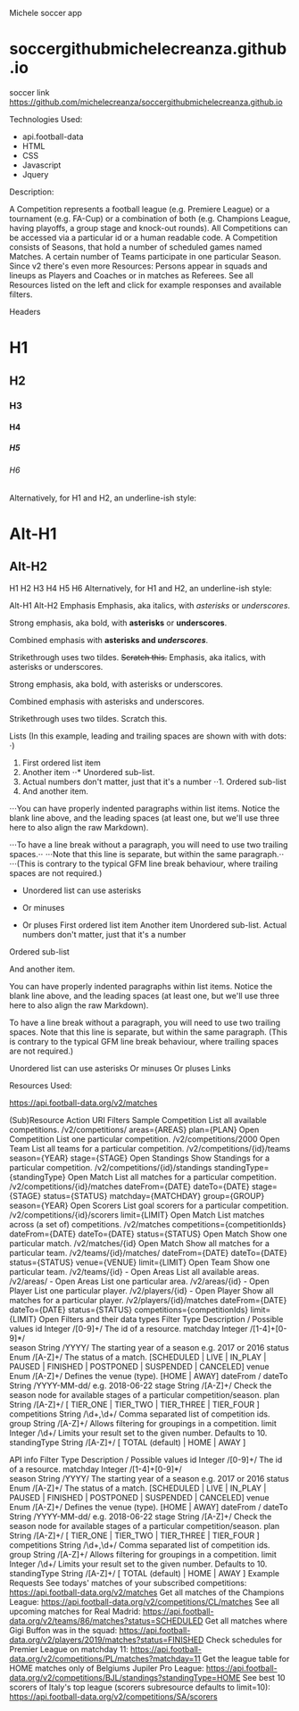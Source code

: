
Michele soccer app


# soccergithubmichelecreanza.github.io

soccer link https://github.com/michelecreanza/soccergithubmichelecreanza.github.io




Technologies Used:
- api.football-data
- HTML 
- CSS 
- Javascript
- Jquery

Description:


A Competition represents a football league (e.g. Premiere League) or a tournament (e.g. FA-Cup) or a combination of both (e.g. Champions League, having playoffs, a group stage and knock-out rounds). All Competitions can be accessed via a particular id or a human readable code. A Competition consists of Seasons, that hold a number of scheduled games named Matches. A certain number of Teams participate in one particular Season. Since v2 there's even more Resources: Persons appear in squads and lineups as Players and Coaches or in matches as Referees. See all Resources listed on the left and click for example responses and available filters.

Headers
# H1
## H2
### H3
#### H4
##### H5
###### H6

Alternatively, for H1 and H2, an underline-ish style:

Alt-H1
======

Alt-H2
------
H1
H2
H3
H4
H5
H6
Alternatively, for H1 and H2, an underline-ish style:

Alt-H1
Alt-H2
Emphasis
Emphasis, aka italics, with *asterisks* or _underscores_.

Strong emphasis, aka bold, with **asterisks** or __underscores__.

Combined emphasis with **asterisks and _underscores_**.

Strikethrough uses two tildes. ~~Scratch this.~~
Emphasis, aka italics, with asterisks or underscores.

Strong emphasis, aka bold, with asterisks or underscores.

Combined emphasis with asterisks and underscores.

Strikethrough uses two tildes. Scratch this.

Lists
(In this example, leading and trailing spaces are shown with with dots: ⋅)

1. First ordered list item
2. Another item
⋅⋅* Unordered sub-list. 
1. Actual numbers don't matter, just that it's a number
⋅⋅1. Ordered sub-list
4. And another item.

⋅⋅⋅You can have properly indented paragraphs within list items. Notice the blank line above, and the leading spaces (at least one, but we'll use three here to also align the raw Markdown).

⋅⋅⋅To have a line break without a paragraph, you will need to use two trailing spaces.⋅⋅
⋅⋅⋅Note that this line is separate, but within the same paragraph.⋅⋅
⋅⋅⋅(This is contrary to the typical GFM line break behaviour, where trailing spaces are not required.)

* Unordered list can use asterisks
- Or minuses
+ Or pluses
First ordered list item
Another item
Unordered sub-list.
Actual numbers don't matter, just that it's a number

Ordered sub-list

And another item.

You can have properly indented paragraphs within list items. Notice the blank line above, and the leading spaces (at least one, but we'll use three here to also align the raw Markdown).

To have a line break without a paragraph, you will need to use two trailing spaces.
Note that this line is separate, but within the same paragraph.
(This is contrary to the typical GFM line break behaviour, where trailing spaces are not required.)

Unordered list can use asterisks
Or minuses
Or pluses
Links


Resources Used:

https://api.football-data.org/v2/matches

(Sub)Resource	Action	URI	Filters	Sample
Competition	List all available competitions.	/v2/competitions/	areas={AREAS}
plan={PLAN}	Open
Competition	List one particular competition.	/v2/competitions/2000		Open
Team	List all teams for a particular competition.	/v2/competitions/{id}/teams	season={YEAR}
stage={STAGE}	Open
Standings	Show Standings for a particular competition.	/v2/competitions/{id}/standings	standingType={standingType}	Open
Match	List all matches for a particular competition.	/v2/competitions/{id}/matches	dateFrom={DATE}
dateTo={DATE}
stage={STAGE}
status={STATUS}
matchday={MATCHDAY}
group={GROUP}
season={YEAR}	Open
Scorers	List goal scorers for a particular competition.	/v2/competitions/{id}/scorers	limit={LIMIT}	Open
Match	List matches across (a set of) competitions.	/v2/matches	competitions={competitionIds}
dateFrom={DATE}
dateTo={DATE}
status={STATUS}	Open
Match	Show one particular match.	/v2/matches/{id}		Open
Match	Show all matches for a particular team.	/v2/teams/{id}/matches/	dateFrom={DATE}
dateTo={DATE}
status={STATUS}
venue={VENUE}
limit={LIMIT}	Open
Team	Show one particular team.	/v2/teams/{id}	-	Open
Areas	List all available areas.	/v2/areas/	-	Open
Areas	List one particular area.	/v2/areas/{id}	-	Open
Player	List one particular player.	/v2/players/{id}	-	Open
Player	Show all matches for a particular player.	/v2/players/{id}/matches	dateFrom={DATE}
dateTo={DATE}
status={STATUS}
competitions={competitionIds}
limit={LIMIT}	Open
Filters and their data types
Filter	Type	Description / Possible values
id	Integer /[0-9]+/	The id of a resource.
matchday	Integer /[1-4]+[0-9]*/	
season	String /YYYY/	The starting year of a season e.g. 2017 or 2016
status	Enum /[A-Z]+/	The status of a match. [SCHEDULED | LIVE | IN_PLAY | PAUSED | FINISHED | POSTPONED | SUSPENDED | CANCELED]
venue	Enum /[A-Z]+/	Defines the venue (type). [HOME | AWAY]
dateFrom / dateTo	String /YYYY-MM-dd/	e.g. 2018-06-22
stage	String /[A-Z]+/	Check the season node for available stages of a particular competition/season.
plan	String /[A-Z]+/	[ TIER_ONE | TIER_TWO | TIER_THREE | TIER_FOUR ]
competitions	String /\d+,\d+/	Comma separated list of competition ids.
group	String /[A-Z]+/	Allows filtering for groupings in a competition.
limit	Integer /\d+/	Limits your result set to the given number. Defaults to 10.
standingType	String /[A-Z]+/	[ TOTAL (default) | HOME | AWAY ]


API info
Filter	Type	Description / Possible values
id	Integer /[0-9]+/	The id of a resource.
matchday	Integer /[1-4]+[0-9]*/	
season	String /YYYY/	The starting year of a season e.g. 2017 or 2016
status	Enum /[A-Z]+/	The status of a match. [SCHEDULED | LIVE | IN_PLAY | PAUSED | FINISHED | POSTPONED | SUSPENDED | CANCELED]
venue	Enum /[A-Z]+/	Defines the venue (type). [HOME | AWAY]
dateFrom / dateTo	String /YYYY-MM-dd/	e.g. 2018-06-22
stage	String /[A-Z]+/	Check the season node for available stages of a particular competition/season.
plan	String /[A-Z]+/	[ TIER_ONE | TIER_TWO | TIER_THREE | TIER_FOUR ]
competitions	String /\d+,\d+/	Comma separated list of competition ids.
group	String /[A-Z]+/	Allows filtering for groupings in a competition.
limit	Integer /\d+/	Limits your result set to the given number. Defaults to 10.
standingType	String /[A-Z]+/	[ TOTAL (default) | HOME | AWAY ]
Example Requests
See todays' matches of your subscribed competitions:
https://api.football-data.org/v2/matches
Get all matches of the Champions League:
https://api.football-data.org/v2/competitions/CL/matches
See all upcoming matches for Real Madrid:
https://api.football-data.org/v2/teams/86/matches?status=SCHEDULED
Get all matches where Gigi Buffon was in the squad:
https://api.football-data.org/v2/players/2019/matches?status=FINISHED
Check schedules for Premier League on matchday 11:
https://api.football-data.org/v2/competitions/PL/matches?matchday=11
Get the league table for HOME matches only of Belgiums Jupiler Pro League:
https://api.football-data.org/v2/competitions/BJL/standings?standingType=HOME
See best 10 scorers of Italy's top league (scorers subresource defaults to limit=10):
https://api.football-data.org/v2/competitions/SA/scorers






